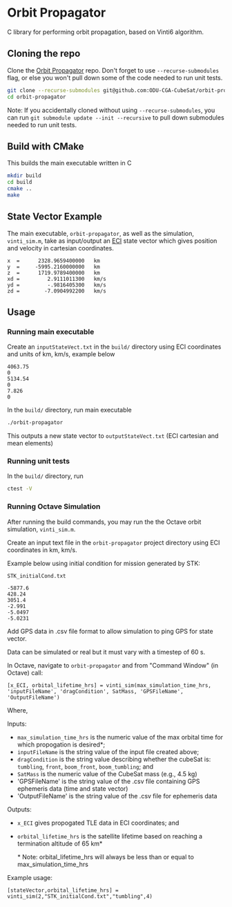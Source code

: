 # Orbit Propagator

C library for performing orbit propagation, based on Vinti6 algorithm.

## Cloning the repo

Clone the [Orbit Propagator](https://github.com/odu-cga-cubesat/orbit-propagator.git) repo. Don't forget to use `--recurse-submodules` flag, or else you won't pull down some of the code needed to run unit tests.

```bash
git clone --recurse-submodules git@github.com:ODU-CGA-CubeSat/orbit-propagator.git
cd orbit-propagator
```

Note: If you accidentally cloned without using `--recurse-submodules`, you can run `git submodule update --init --recursive` to pull down submodules needed to run unit tests.

## Build with CMake

This builds the main executable written in C

```bash
mkdir build
cd build
cmake ..
make
```

## State Vector Example

The main executable, `orbit-propagator`, as well as the simulation, `vinti_sim.m`, take as input/output an [ECI](https://en.wikipedia.org/wiki/Earth-centered_inertial) state vector which gives position and velocity in cartesian coordinates.
```
x  =      2328.9659400000   km
y  =     -5995.2160000000   km
z  =      1719.9789400000   km
xd =         2.9111011300   km/s
yd =         -.9816405300   km/s
zd =        -7.0904992200   km/s
```

## Usage

### Running main executable

Create an `inputStateVect.txt` in the `build/` directory using ECI coordinates and units of km, km/s, example below

```
4063.75
0
5134.54
0
7.826
0
```

In the `build/` directory, run main executable

```bash
./orbit-propagator
```

This outputs a new state vector to `outputStateVect.txt` (ECI cartesian and mean elements)

### Running unit tests

In the `build/` directory, run

```bash
ctest -V
```

### Running Octave Simulation

After running the build commands, you may run the the Octave orbit simulation, `vinti_sim.m`.

Create an input text file in the `orbit-propagator` project directory using ECI coordinates in km, km/s.

Example below using initial condition for mission generated by STK:

`STK_initialCond.txt`

```
-5877.6
428.24
3051.4
-2.991
-5.0497
-5.0231
```

Add GPS data in .csv file format to allow simulation to ping GPS for state vector.

Data can be simulated or real but it must vary with a timestep of 60 s.

In Octave, navigate to `orbit-propagator` and from "Command Window" (in Octave) call:

`[x_ECI, orbital_lifetime_hrs] = vinti_sim(max_simulation_time_hrs, 'inputFileName', 'dragCondition', SatMass, 'GPSFileName', 'OutputFileName')`

Where,

Inputs:  
- `max_simulation_time_hrs` is the numeric value of the max orbital time for which propogation is desired*;
- `inputFileName` is the string value of the input file created above;
- `dragCondition` is the string value describing whether the cubeSat is: `tumbling`, `front`, `boom_front`, `boom_tumbling`; and
- `SatMass` is the numeric value of the CubeSat mass (e.g., 4.5 kg)
- 'GPSFileName' is the string value of the .csv file containing GPS ephemeris data (time and state vector)
- 'OutputFileName' is the string value of the .csv file for ephemeris data

Outputs:
- `x_ECI` gives propogated TLE data in ECI coordinates; and
- `orbital_lifetime_hrs` is the satellite lifetime based on reaching a termination altitude of 65 km*

  \* Note: orbital_lifetime_hrs will always be less than or equal to max_simulation_time_hrs

Example usage:

`[stateVector,orbital_lifetime_hrs] = vinti_sim(2,"STK_initialCond.txt","tumbling",4)`
